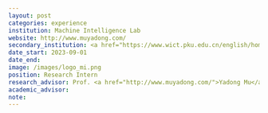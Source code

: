 ```yaml
---
layout: post
categories: experience
institution: Machine Intelligence Lab
website: http://www.muyadong.com/
secondary_institution: <a href="https://www.wict.pku.edu.cn/english/home/index.htm">Wangxuan Institute of Computer Technology</a>, <a href="https://english.pku.edu.cn/">Peking University</a>
date_start: 2023-09-01
date_end: 
image: /images/logo_mi.png
position: Research Intern
research_advisor: Prof. <a href="http://www.muyadong.com/">Yadong Mu</a>
academic_advisor: 
note: 
---
```

